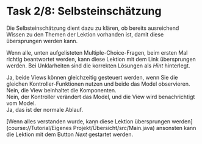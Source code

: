 # Task 2/8: Selbsteinschätzung
Die Selbsteinschätzung dient dazu zu klären, ob bereits ausreichend Wissen zu den Themen der Lektion vorhanden ist,
damit diese übersprungen werden kann.

Wenn alle, unten aufgelisteten Multiple-Choice-Fragen, beim ersten Mal richtig beantwortet werden, kann diese Lektion
mit dem Link übersprungen werden. Bei Unklarheiten sind die korrekten Lösungen als *Hint* hinterlegt.

<div class="hint">
Ja, beide Views können gleichzeitig gesteuert werden, wenn Sie die gleichen Kontroller-Funktionen nutzen und beide das 
Model observieren.
</div>
<div class="hint">
Nein, die View beinhaltet die Komponenten.
</div>
<div class="hint">
Nein, der Kontroller verändert das Model, und die View wird benachrichtigt vom Model.
</div>
<div class="hint">
Ja, das ist der normale Ablauf.
</div>

[Wenn alles verstanden wurde, kann diese Lektion übersprungen werden](course://Tutorial/Eigenes Projekt/Übersicht/src/Main.java)
ansonsten kann die Lektion mit dem Button *Next* gestartet werden.